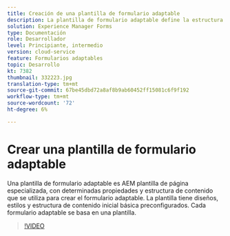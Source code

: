 ```yaml
---
title: Creación de una plantilla de formulario adaptable
description: La plantilla de formulario adaptable define la estructura y el contenido inicial del formulario adaptable.
solution: Experience Manager Forms
type: Documentación
role: Desarrollador
level: Principiante, intermedio
version: cloud-service
feature: Formularios adaptables
topic: Desarrollo
kt: 7382
thumbnail: 332223.jpg
translation-type: tm+mt
source-git-commit: 67be45dbd72a8af8b9ab60452ff15081c6f9f192
workflow-type: tm+mt
source-wordcount: '72'
ht-degree: 6%

---
```



# Crear una plantilla de formulario adaptable

Una plantilla de formulario adaptable es AEM plantilla de página especializada, con determinadas propiedades y estructura de contenido que se utiliza para crear el formulario adaptable. La plantilla tiene diseños, estilos y estructura de contenido inicial básica preconfigurados. Cada formulario adaptable se basa en una plantilla.

>[!VIDEO](https://video.tv.adobe.com/v/332223?quality=12&learn=on)

